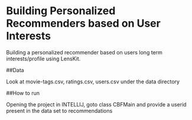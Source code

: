 Building Personalized Recommenders based on User Interests
===========================================================

Building a personalized recommender based on users long term interests/profile using LensKit.

##Data

Look at movie-tags.csv, ratings.csv, users.csv under the data directory

##How to run

Opening the project in INTELLIJ, goto class CBFMain and provide a userid present in the data set to recommendations


